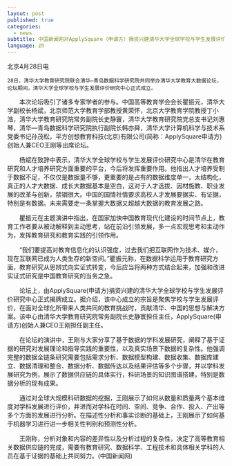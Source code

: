 ```yaml
---
layout: post
published: true
categories:
  - news
subtitle: 中国新闻网对ApplySquare（申请方）捐资兴建清华大学全球学校与学生发展评价研究中心的报道
language: zh
---
```

北京4月28日电 

	28日，清华大学教育研究院联合清华—青岛数据科学研究院共同举办清华大学教育大数据论坛，论坛期间，清华大学全球学校与学生发展评价研究中心正式成立。

　　本次论坛吸引了诸多专家学者的参与。中国高等教育学会会长瞿振元，清华大学副校长杨斌，北京师范大学教育学部教授黄荣怀，北京大学教育学院教授丁小浩，清华大学教育研究院常务副院长史静寰，清华大学教育研究院党总支书记刘惠琴，清华—青岛数据科学研究院执行副院长韩亦舜，清华大学计算机科学与技术系党委书记孙茂松，平方创想教育科技(北京)有限公司(简称：ApplySquare申请方)创始人兼CEO王刚等出席论坛。

　　杨斌在致辞中表示，清华大学全球学校与学生发展评价研究中心是清华在教育研究和人才培养研究方面重要的平台，今后将发挥重要作用。他指出人才培养受制于数据不足，不仅仅是数据量不够，更重要的是占有的数据维度单一，太结构化，真正的人才大数据、成长大数据基本是空白，这对于人才选拔、因材施教、职业发展的改革与创新，禁锢很大。中国的国情社情要求高校人才发展要据实、有证据，特别是有数据。未来需要走一条掌握大数据又超越大数据的教育发展之路。
  
　　瞿振元在主题演讲中指出，在国家加快中国教育现代化建设的时间节点上，教育工作者要从被动解释到主动思考，站在前沿引领发展，多一点宏观思考和主动作为，发挥教育研究和教育实践的引领作用。
  
　　“我们要提高对教育信息化的认识强度，过去我们把互联网作为技术、媒介，现在互联网已成为人类生存的新空间。”瞿振元称，在数据科学运用于教育研究方面，教育研究从思辨式向实证式转变，今后应当将两种方式结合起来，加强和改进实证式研究是中国教育研究的当务之急。

　　论坛上，由ApplySquare(申请方)捐资兴建的清华大学全球学校与学生发展评价研究中心正式揭牌成立。据介绍，该中心成立的宗旨是聚焦学校与学生发展评价，在面对全球化所带来人类共同的教育挑战时，贡献清华、中国的思想与解决方案。该中心由清华大学教育研究院常务副院长史静寰担任主任，ApplySquare(申请方)创始人兼CEO王刚担任副主任。
  
　　在论坛的演讲中，王刚与大家分享了基于数据的学科发展研究，阐释了基于证据的研究对发展理论和指导实践的重要性，以及真实场景下数据的复杂性。他强调完整的数据全链条研究需要包括需求分析、数据模型构建、数据收集、数据库建立、数据清理和整合、数据分析、数据传达以及结果评估等多个步骤，并以学科发展研究为例，展示了数据供应链的具体实行，科研场景的知识图谱搭建，特别是数据分析的现有成果。
  
　　通过对全球大规模科研数据的挖掘，王刚展示了如何从数量和质量两个基本维度对学科发展进行评价，并进而对学科在时间、空间、竞争、合作、投入、产出等多个方面的发展进行分析。在描述性分析和事实诊断的基础上，王刚展示了如何基于机器学习进行进一步相关性判别和预测性分析。
  
　　王刚称，分析对象和内容的差异性以及分析过程的复杂性，决定了高等教育相关数据供应链的完成，需要有教育研究、数据科学、工程技术和具体相关学科的人员在基于证据的基础上共同努力。(中国新闻网)

